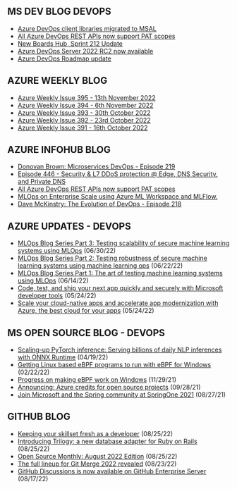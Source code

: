 ## MS DEV BLOG DEVOPS 

<!-- DEVBLOGDEVOPS:START -->
- [Azure DevOps client libraries migrated to MSAL](https://devblogs.microsoft.com/devops/azure-devops-client-libraries-migrated-to-msal/)
- [All Azure DevOps REST APIs now support PAT scopes](https://devblogs.microsoft.com/devops/all-azure-devops-rest-apis-now-support-pat-scopes/)
- [New Boards Hub, Sprint 212 Update](https://devblogs.microsoft.com/devops/new-boards-hub-sprint-212-update/)
- [Azure DevOps Server 2022 RC2 now available](https://devblogs.microsoft.com/devops/azure-devops-server-2022-rc2-now-available/)
- [Azure DevOps Roadmap update](https://devblogs.microsoft.com/devops/azure-devops-roadmap-update/)
<!-- DEVBLOGDEVOPS:END -->


## AZURE WEEKLY BLOG

<!-- AZUREWEEKLY:START -->
- [Azure Weekly Issue 395 - 13th November 2022](https://azureweekly.info/issue-395.html)
- [Azure Weekly Issue 394 - 6th November 2022](https://azureweekly.info/issue-394.html)
- [Azure Weekly Issue 393 - 30th October 2022](https://azureweekly.info/issue-393.html)
- [Azure Weekly Issue 392 - 23rd October 2022](https://azureweekly.info/issue-392.html)
- [Azure Weekly Issue 391 - 16th October 2022](https://azureweekly.info/issue-391.html)
<!-- AZUREWEEKLY:END -->

## AZURE INFOHUB BLOG 

<!-- AZUREINFOHUB:START -->
- [Donovan Brown: Microservices DevOps - Episode 219](http://feed.azuredevops.show/donovan-brown-microservices-devops-episode-219)
- [Episode 446 - Security &amp; L7 DDoS protection @ Edge, DNS Security, and Private DNS](http://azpodcast.azurewebsites.net/post/Episode-446-Security-L7-DDoS-protection-Edge-DNS-Security-and-Private-DNS)
- [All Azure DevOps REST APIs now support PAT scopes](https://devblogs.microsoft.com/devops/all-azure-devops-rest-apis-now-support-pat-scopes/)
- [MLOps on Enterprise Scale using Azure ML Workspace and MLFlow.](https://www.youtube.com/watch?v=qZYUiMGvrOQ)
- [Dave McKinstry: The Evolution of DevOps - Episode 218](https://traffic.libsyn.com/secure/azuredevops/ADP_218_00-05-31.mp3?dest-id=768873)
<!-- AZUREINFOHUB:END -->


## AZURE UPDATES - DEVOPS 

<!-- AZUREUPDATES:START -->

 - [MLOps Blog Series Part 3: Testing scalability of secure machine learning systems using MLOps](https://azure.microsoft.com/blog/mlops-blog-series-part-3-testing-scalability-of-secure-machine-learning-systems-using-mlops/) (06/30/22)
 - [MLOps Blog Series Part 2: Testing robustness of secure machine learning systems using machine learning ops](https://azure.microsoft.com/blog/mlops-blog-series-part-2-testing-robustness-of-secure-machine-learning-systems-using-machine-learning-ops/) (06/22/22)
 - [MLOps Blog Series Part 1: The art of testing machine learning systems using MLOps](https://azure.microsoft.com/blog/mlops-blog-series-part-1-the-art-of-testing-machine-learning-systems-using-mlops/) (06/14/22)
 - [Code, test, and ship your next app quickly and securely with Microsoft developer tools](https://azure.microsoft.com/blog/code-test-and-ship-your-next-app-quickly-and-securely-with-microsoft-developer-tools/) (05/24/22)
 - [Scale your cloud-native apps and accelerate app modernization with Azure, the best cloud for your apps](https://azure.microsoft.com/blog/scale-your-cloudnative-apps-and-accelerate-app-modernization-with-azure-the-best-cloud-for-your-apps/) (05/24/22)
<!-- AZUREUPDATES:END -->


## MS OPEN SOURCE BLOG - DEVOPS 

<!-- MSOPENSOURCEBLOG:START -->

 - [Scaling-up PyTorch inference: Serving billions of daily NLP inferences with ONNX Runtime](https://cloudblogs.microsoft.com/opensource/2022/04/19/scaling-up-pytorch-inference-serving-billions-of-daily-nlp-inferences-with-onnx-runtime/) (04/19/22)
 - [Getting Linux based eBPF programs to run with eBPF for Windows](https://cloudblogs.microsoft.com/opensource/2022/02/22/getting-linux-based-ebpf-programs-to-run-with-ebpf-for-windows/) (02/22/22)
 - [Progress on making eBPF work on Windows](https://cloudblogs.microsoft.com/opensource/2021/11/29/progress-on-making-ebpf-work-on-windows/) (11/29/21)
 - [Announcing: Azure credits for open source projects](https://cloudblogs.microsoft.com/opensource/2021/09/28/announcing-azure-credits-for-open-source-projects/) (09/28/21)
 - [Join Microsoft and the Spring community at SpringOne 2021](https://cloudblogs.microsoft.com/opensource/2021/08/27/join-microsoft-and-the-spring-community-at-springone-2021/) (08/27/21)
<!-- MSOPENSOURCEBLOG:END -->


## GITHUB BLOG


<!-- GITHUB:START -->

 - [Keeping your skillset fresh as a developer](https://github.blog/2022-08-25-keeping-your-skillset-fresh-as-a-developer/) (08/25/22)
 - [Introducing Trilogy: a new database adapter for Ruby on Rails](https://github.blog/2022-08-25-introducing-trilogy-a-new-database-adapter-for-ruby-on-rails/) (08/25/22)
 - [Open Source Monthly: August 2022 Edition](https://github.blog/2022-08-25-open-source-monthly-august-2022-edition/) (08/25/22)
 - [The full lineup for Git Merge 2022 revealed](https://github.blog/2022-08-23-the-full-lineup-for-git-merge-2022-revealed/) (08/23/22)
 - [GitHub Discussions is now available on GitHub Enterprise Server](https://github.blog/2022-08-17-github-discussions-is-now-available-on-github-enterprise-server/) (08/17/22)
<!-- GITHUB:END -->
